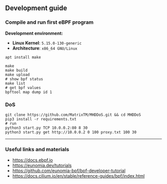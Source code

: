 ## Development guide

### Compile and run first eBPF program

**Development environment:**

- **Linux Kernel**: `5.15.0-130-generic`
- **Architecture**: `x86_64 GNU/Linux`

```shell
apt install make
```

```shell
make
make build
make upload
# show bpf status
make list
# get bpf values
bpftool map dump id 1
```

### DoS

```shell
git clone https://github.com/MatrixTM/MHDDoS.git && cd MHDDoS
pip3 install -r requirements.txt
# run
python3 start.py TCP 10.0.0.2:80 8 30
python3 start.py get http://10.0.0.2 0 100 proxy.txt 100 30
```

---

### Useful links and materials

* https://docs.ebpf.io
* https://eunomia.dev/tutorials
* https://github.com/eunomia-bpf/bpf-developer-tutorial
* https://docs.cilium.io/en/stable/reference-guides/bpf/index.html
